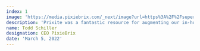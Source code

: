 ```yaml
---
index: 1
image: 'https://media.pixiebrix.com/_next/image?url=https%3A%2F%2Fsuper-static-assets.s3.amazonaws.com%2Fccc60628-59bb-42eb-a933-1cbafd281e1b%2Fimages%2F1ea4a6f8-f32e-41b5-846d-bd8d36db27d3.png&w=640&q=80'
description: 'Prixite was a fantastic resource for augmenting our in-house development team. As a startup, moving fast is critical. Their web application developers seamlessly integrated with our team and brought expertise to our project.'
name: Todd Schiller
designation: CEO PixieBrix
date: 'March 5, 2022'
---
```

